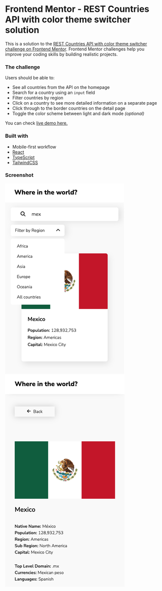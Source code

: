 # Frontend Mentor - REST Countries API with color theme switcher solution

This is a solution to the [REST Countries API with color theme switcher challenge on Frontend Mentor](https://www.frontendmentor.io/challenges/rest-countries-api-with-color-theme-switcher-5cacc469fec04111f7b848ca). Frontend Mentor challenges help you improve your coding skills by building realistic projects.

### The challenge

Users should be able to:

- See all countries from the API on the homepage
- Search for a country using an `input` field
- Filter countries by region
- Click on a country to see more detailed information on a separate page
- Click through to the border countries on the detail page
- Toggle the color scheme between light and dark mode _(optional)_

You can check [live demo here.](https://snazzy-elf-9eea4e.netlify.app/)

### Built with

- Mobile-first workflow
- [React](https://reactjs.org/)
- [TypeScript](https://www.typescriptlang.org/docs/)
- [TailwindCSS](https://tailwindcss.com/)

### Screenshot

![Screen #1](./1.png)
![Screen #2](./2.png)
